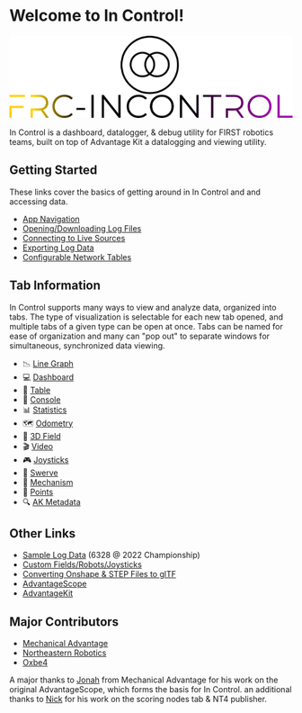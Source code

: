 # Welcome to In Control!

![In Control](www/docs/resources/logo-black.png)

In Control is a dashboard, datalogger, & debug utility for FIRST robotics teams, built on top of Advantage Kit a datalogging and viewing utility.

## Getting Started

These links cover the basics of getting around in In Control and and accessing data.

- [App Navigation](www/docs/NAVIGATION.md)
- [Opening/Downloading Log Files](www/docs/OPEN-FILE.md)
- [Connecting to Live Sources](/docs/OPEN-LIVE.md)
- [Exporting Log Data](www/docs/EXPORT.md)
- [Configurable Network Tables](www/docs/NT4CONFIGURABLE.md)

## Tab Information

In Control supports many ways to view and analyze data, organized into tabs. The type of visualization is selectable for each new tab opened, and multiple tabs of a given type can be open at once. Tabs can be named for ease of organization and many can "pop out" to separate windows for simultaneous, synchronized data viewing.

- 📉 [Line Graph](www/docs/tabs/LINE-GRAPH.md)
- 💻 [Dashboard](www/docs/tabs/DASHBOARD.md)
- 🔢 [Table](www/docs/tabs/TABLE.md)
- 💬 [Console](www/docs/tabs/CONSOLE.md)
- 📊 [Statistics](www/docs/tabs/STATISTICS.md)
- 🗺 [Odometry](www/docs/tabs/ODOMETRY.md)
- 👀 [3D Field](www/docs/tabs/3D-FIELD.md)
- 🎬 [Video](www/docs/tabs/VIDEO.md)
- 🎮 [Joysticks](www/docs/tabs/JOYSTICKS.md)
- 🦀 [Swerve](www/docs/tabs/SWERVE.md)
- 🦾 [Mechanism](www/docs/tabs/MECHANISM.md)
- 🔵 [Points](www/docs/tabs/POINTS.md)
- 🔍 [AK Metadata](www/docs/tabs/METADATA.md)

## Other Links

- [Sample Log Data](https://drive.google.com/drive/folders/14Bbp10csQPjh2VcApNM07lwt2v77-z_I?usp=share_link) (6328 @ 2022 Championship)
- [Custom Fields/Robots/Joysticks](/docs/CUSTOM-CONFIG.md)
- [Converting Onshape & STEP Files to glTF](/docs/GLTF-CONVERT.md)
- [AdvantageScope](https://github.com/Mechanical-Advantage/AdvantageScope)
- [AdvantageKit](https://github.com/Mechanical-Advantage/AdvantageKit)

## Major Contributors

- [Mechanical Advantage](https://github.com/Mechanical-Advantage)
- [Northeastern Robotics](https://github.com/NE-Robotics)
- [Oxbe4](https://github.com/FRCTeam3044)

A major thanks to [Jonah](https://github.com/jwbonner) from Mechanical Advantage for his work on the original 
AdvantageScope, which forms the basis for In Control. an additional thanks to [Nick](https://github.com/nab138) for his 
work on the scoring nodes tab & NT4 publisher.
